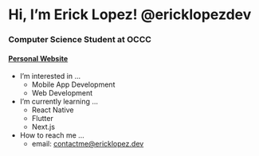 # Hi, I’m Erick Lopez! @ericklopezdev
### Computer Science Student at OCCC

#### <a href="https://ericklopez.dev">Personal Website</a>

- I’m interested in ...
  - Mobile App Development
  - Web Development
- I’m currently learning ...
  - React Native
  - Flutter
  - Next.js
- How to reach me ...
  - email: contactme@ericklopez.dev

<!---
ericklopezdev/ericklopezdev is a ✨ special ✨ repository because its `README.md` (this file) appears on your GitHub profile.
You can click the Preview link to take a look at your changes.
--->
